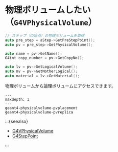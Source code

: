 # 物理ボリュームしたい（``G4VPhysicalVolume``）

```cpp
// ステップ（の始点）の物理ボリュームを取得
auto pre_step = aStep->GetPreStepPoint();
auto pv = pre_step->GetPhysicalVolume();

auto name = pv->GetName();
G4int copy_number = pv->GetCopyNo();

auto lv = pv->GetLogicalVolume();
auto mv = pv->GetMotherLogical();
auto material = lv->GetMaterial();
```

物理ボリュームから論理ボリュームにアクセスできます。

```{toctree}
---
maxdepth: 1
---
geant4-physicalvolume-pvplacement
geant4-physicalvolume-pvreplica
```

:::{seealso}

- [G4VPhysicalVolume](https://geant4.kek.jp/Reference/11.2.0/classG4VPhysicalVolume.html)
- [G4StepPoint](https://geant4.kek.jp/Reference/11.2.0/classG4StepPoint.html)

:::
